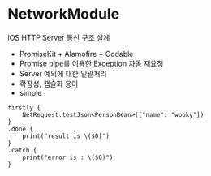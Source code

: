 # NetworkModule
iOS HTTP Server 통신 구조 설계 
- PromiseKit + Alamofire + Codable
- Promise pipe를 이용한 Exception 자동 재요청
- Server 예외에 대한 일괄처리
- 확장성, 캡슐화 용이
- simple
```
firstly {
    NetRequest.testJson<PersonBean>(["name": "wooky"])
}
.done {
    print("result is \($0)")
}
.catch {
    print("error is : \($0)")
}
```
